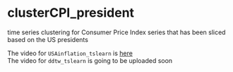 # clusterCPI_president
time series clustering for Consumer Price Index series that has been sliced based on the US presidents

The video for `USAinflation_tslearn` is [here](https://youtu.be/WcnTyKP55Z8) <br>
The video for `ddtw_tslearn` is going to be uploaded soon
